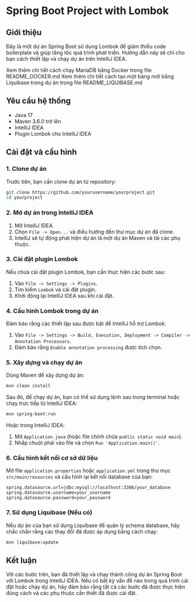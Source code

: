 
# Spring Boot Project with Lombok

## Giới thiệu

Đây là một dự án Spring Boot sử dụng Lombok để giảm thiểu code boilerplate và giúp tăng tốc quá trình phát triển. Hướng dẫn này sẽ chỉ cho bạn cách thiết lập và chạy dự án trên IntelliJ IDEA.

Xem thêm chi tiết cách chạy MariaDB bằng Docker trong file README_DOCKER.md
Xem thêm chi tiết cách tạo một bảng mới bằng Liquibase trong dự án trong file README_LIQUIBASE.md

## Yêu cầu hệ thống

- Java 17
- Maven 3.6.0 trở lên
- IntelliJ IDEA
- Plugin Lombok cho IntelliJ IDEA

## Cài đặt và cấu hình

### 1. Clone dự án

Trước tiên, bạn cần clone dự án từ repository:

```bash
git clone https://github.com/yourusername/yourproject.git
cd yourproject
```

### 2. Mở dự án trong IntelliJ IDEA

1. Mở IntelliJ IDEA.
2. Chọn `File -> Open...` và điều hướng đến thư mục dự án đã clone.
3. IntelliJ sẽ tự động phát hiện dự án là một dự án Maven và tải các phụ thuộc.

### 3. Cài đặt plugin Lombok

Nếu chưa cài đặt plugin Lombok, bạn cần thực hiện các bước sau:

1. Vào `File -> Settings -> Plugins`.
2. Tìm kiếm `Lombok` và cài đặt plugin.
3. Khởi động lại IntelliJ IDEA sau khi cài đặt.

### 4. Cấu hình Lombok trong dự án

Đảm bảo rằng các thiết lập sau được bật để IntelliJ hỗ trợ Lombok:

1. Vào `File -> Settings -> Build, Execution, Deployment -> Compiler -> Annotation Processors`.
2. Đảm bảo rằng `Enable annotation processing` được tích chọn.

### 5. Xây dựng và chạy dự án

Dùng Maven để xây dựng dự án:

```bash
mvn clean install
```

Sau đó, để chạy dự án, bạn có thể sử dụng lệnh sau trong terminal hoặc chạy trực tiếp từ IntelliJ IDEA:

```bash
mvn spring-boot:run
```

Hoặc trong IntelliJ IDEA:

1. Mở `Application.java` (hoặc file chính chứa `public static void main`).
2. Nhấp chuột phải vào file và chọn `Run 'Application.main()'`.

### 6. Cấu hình kết nối cơ sở dữ liệu

Mở file `application.properties` hoặc `application.yml` trong thư mục `src/main/resources` và cấu hình lại kết nối database của bạn:

```properties
spring.datasource.url=jdbc:mysql://localhost:3306/your_database
spring.datasource.username=your_username
spring.datasource.password=your_password
```

### 7. Sử dụng Liquibase (Nếu có)

Nếu dự án của bạn sử dụng Liquibase để quản lý schema database, hãy chắc chắn rằng các thay đổi đã được áp dụng bằng cách chạy:

```bash
mvn liquibase:update
```

## Kết luận

Với các bước trên, bạn đã thiết lập và chạy thành công dự án Spring Boot với Lombok trong IntelliJ IDEA. Nếu có bất kỳ vấn đề nào trong quá trình cài đặt hoặc chạy dự án, hãy đảm bảo rằng tất cả các bước đã được thực hiện đúng cách và các phụ thuộc cần thiết đã được cài đặt.
